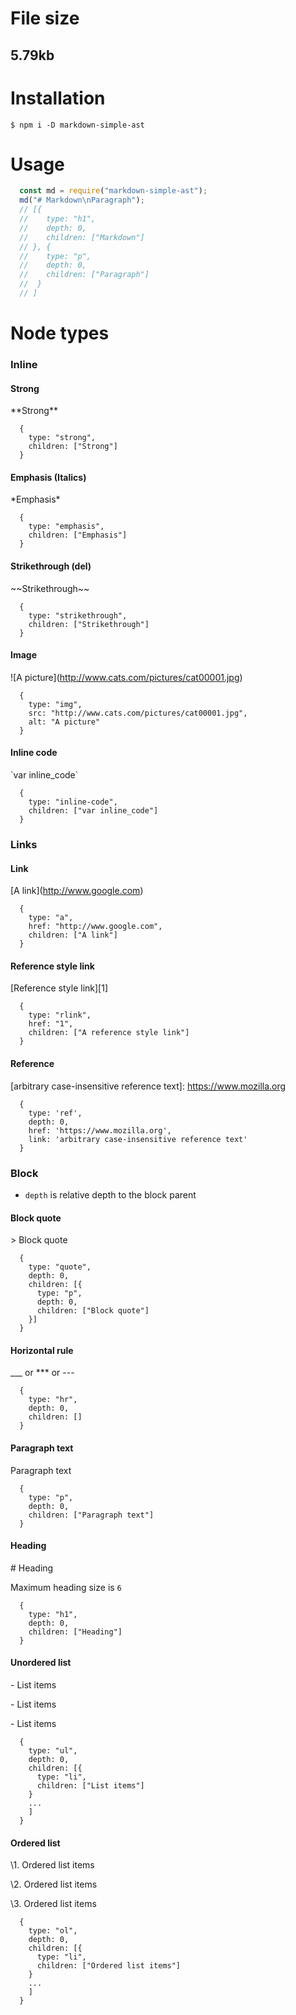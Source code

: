 # File size
## 5.79kb

# Installation
```
$ npm i -D markdown-simple-ast
```

# Usage
```javascript
  const md = require("markdown-simple-ast");
  md("# Markdown\nParagraph");
  // [{
  //    type: "h1",
  //    depth: 0,
  //    children: ["Markdown"]
  // }, {
  //    type: "p",
  //    depth: 0,
  //    children: ["Paragraph"]
  //  }
  // ]
```

# Node types
### Inline

#### Strong
\*\*Strong\*\*
```
  {
    type: "strong",
    children: ["Strong"]
  }
```

#### Emphasis (Italics)
\*Emphasis\*
```
  {
    type: "emphasis",
    children: ["Emphasis"]
  }
```

#### Strikethrough (del)
\~\~Strikethrough\~\~
```
  {
    type: "strikethrough",
    children: ["Strikethrough"]
  }
```

#### Image
\!\[A picture](http://www.cats.com/pictures/cat00001.jpg)
```
  {
    type: "img",
    src: "http://www.cats.com/pictures/cat00001.jpg",
    alt: "A picture"
  }
```

#### Inline code
\`var inline_code`
```
  {
    type: "inline-code",
    children: ["var inline_code"]
  }
```

### Links

#### Link
\[A link](http://www.google.com)
```
  {
    type: "a",
    href: "http://www.google.com",
    children: ["A link"]
  }
```

#### Reference style link
\[Reference style link][1]
```
  {
    type: "rlink",
    href: "1",
    children: ["A reference style link"]
  }
```

#### Reference
\[arbitrary case-insensitive reference text]: https://www.mozilla.org
```
  {
    type: 'ref',
    depth: 0,
    href: 'https://www.mozilla.org',
    link: 'arbitrary case-insensitive reference text'
  }
```

### Block

- `depth` is relative depth to the block parent

#### Block quote
\> Block quote
```
  {
    type: "quote",
    depth: 0,
    children: [{
      type: "p",
      depth: 0,
      children: ["Block quote"]
    }]
  }
```

#### Horizontal rule
\_\_\_ or \*\*\* or \-\-\-
```
  {
    type: "hr",
    depth: 0,
    children: []
  }
```

#### Paragraph text
Paragraph text
```
  {
    type: "p",
    depth: 0,
    children: ["Paragraph text"]
  }
```

#### Heading
\# Heading

Maximum heading size is `6`

```
  {
    type: "h1",
    depth: 0,
    children: ["Heading"]
  }
```

#### Unordered list
\- List items

\- List items

\- List items

```
  {
    type: "ul",
    depth: 0,
    children: [{
      type: "li",
      children: ["List items"]
    }
    ...
    ]
  }
```

#### Ordered list
\1. Ordered list items

\2. Ordered list items

\3. Ordered list items

```
  {
    type: "ol",
    depth: 0,
    children: [{
      type: "li",
      children: ["Ordered list items"]
    }
    ...
    ]
  }
```

